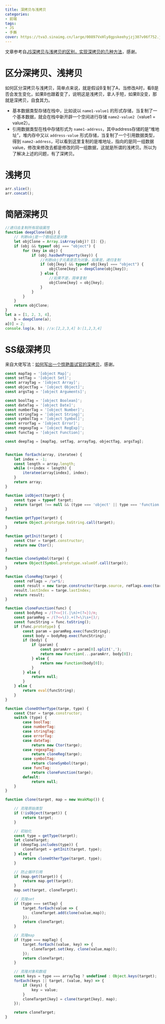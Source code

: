 ```yaml
---
title: 深拷贝与浅拷贝
categories:
- 前端
tags:
- JS
- 手撕
cover: https://tva3.sinaimg.cn/large/00897VxHly8gpskeehyjzj307v06f752.jpg
---
```

文章参考自[JS深拷贝与浅拷贝的区别，实现深拷贝的几种方法](https://www.cnblogs.com/echolun/p/7889848.html)，感谢。
# 区分深拷贝、浅拷贝
如何区分深拷贝与浅拷贝，简单点来说，就是假设B复制了A，当修改A时，看B是否会发生变化，如果B也跟着变了，说明这是浅拷贝，拿人手短，如果B没变，那就是深拷贝，自食其力。
- 基本数据类型存储在栈中，比如说以 `name1-value1` 的形式存储，当复制了一个基本数据，就会在栈中新开辟一个空间进行存储 `name2-value2`（value1 = value2）。
- 引用数据类型在栈中存储形式为 `name1-address`，其中address存储的是“堆地址”，堆内存中又以 `address-value` 形式存储，当复制了一个引用数据类型，得到 `name2-address`，可以看到这里复制的是堆地址，指向的是同一组数据value，修改来修改去都是修改的同一组数据，这就是所谓的浅拷贝。所以为了解决上述的问题，有了深拷贝。
# 浅拷贝
```js
arr.slice();
arr.concat();
```
# 简陋深拷贝
```js
//递归去复制所有层级属性
function deepClone(obj) {
	// 判断obj是一个数组还是对象
	let objClone = Array.isArray(obj)? []: {};
	if (obj && typeof obj === "object") {
		for (key in obj) {
			if (obj.hasOwnProperty(key)) {
				//判断obj子元素是否为对象，如果是，递归复制
				if (obj[key] && typeof obj[key] === "object") {
					objClone[key] = deepClone(obj[key]);
				} else {
					//如果不是，简单复制
					objClone[key] = obj[key];
				}
			}
		}
	}
	return objClone;
}
let a = [1, 2, 3, 4],
	b = deepClone(a);
a[0] = 2;
console.log(a, b); //a:[2,2,3,4] b:[1,2,3,4]
```
# SS级深拷贝
来自大佬写法：[如何写出一个惊艳面试官的深拷贝](http://www.conardli.top/blog/article/JS%E8%BF%9B%E9%98%B6/%E5%A6%82%E4%BD%95%E5%86%99%E5%87%BA%E4%B8%80%E4%B8%AA%E6%83%8A%E8%89%B3%E9%9D%A2%E8%AF%95%E5%AE%98%E7%9A%84%E6%B7%B1%E6%8B%B7%E8%B4%9D.html)，感谢。
```js
const mapTag = '[object Map]';
const setTag = '[object Set]';
const arrayTag = '[object Array]';
const objectTag = '[object Object]';
const argsTag = '[object Arguments]';

const boolTag = '[object Boolean]';
const dateTag = '[object Date]';
const numberTag = '[object Number]';
const stringTag = '[object String]';
const symbolTag = '[object Symbol]';
const errorTag = '[object Error]';
const regexpTag = '[object RegExp]';
const funcTag = '[object Function]';

const deepTag = [mapTag, setTag, arrayTag, objectTag, argsTag];


function forEach(array, iteratee) {
    let index = -1;
    const length = array.length;
    while (++index < length) {
        iteratee(array[index], index);
    }
    return array;
}

function isObject(target) {
    const type = typeof target;
    return target !== null && (type === 'object' || type === 'function');
}

function getType(target) {
    return Object.prototype.toString.call(target);
}

function getInit(target) {
    const Ctor = target.constructor;
    return new Ctor();
}

function cloneSymbol(targe) {
    return Object(Symbol.prototype.valueOf.call(targe));
}

function cloneReg(targe) {
    const reFlags = /\w*$/;
    const result = new targe.constructor(targe.source, reFlags.exec(targe));
    result.lastIndex = targe.lastIndex;
    return result;
}

function cloneFunction(func) {
    const bodyReg = /(?<={)(.|\n)+(?=})/m;
    const paramReg = /(?<=\().+(?=\)\s+{)/;
    const funcString = func.toString();
    if (func.prototype) {
        const param = paramReg.exec(funcString);
        const body = bodyReg.exec(funcString);
        if (body) {
            if (param) {
                const paramArr = param[0].split(',');
                return new Function(...paramArr, body[0]);
            } else {
                return new Function(body[0]);
            }
        } else {
            return null;
        }
    } else {
        return eval(funcString);
    }
}

function cloneOtherType(targe, type) {
    const Ctor = targe.constructor;
    switch (type) {
        case boolTag:
        case numberTag:
        case stringTag:
        case errorTag:
        case dateTag:
            return new Ctor(targe);
        case regexpTag:
            return cloneReg(targe);
        case symbolTag:
            return cloneSymbol(targe);
        case funcTag:
            return cloneFunction(targe);
        default:
            return null;
    }
}

function clone(target, map = new WeakMap()) {

    // 克隆原始类型
    if (!isObject(target)) {
        return target;
    }

    // 初始化
    const type = getType(target);
    let cloneTarget;
    if (deepTag.includes(type)) {
        cloneTarget = getInit(target, type);
    } else {
        return cloneOtherType(target, type);
    }

    // 防止循环引用
    if (map.get(target)) {
        return map.get(target);
    }
    map.set(target, cloneTarget);

    // 克隆set
    if (type === setTag) {
        target.forEach(value => {
            cloneTarget.add(clone(value,map));
        });
        return cloneTarget;
    }

    // 克隆map
    if (type === mapTag) {
        target.forEach((value, key) => {
            cloneTarget.set(key, clone(value,map));
        });
        return cloneTarget;
    }

    // 克隆对象和数组
    const keys = type === arrayTag ? undefined : Object.keys(target);
    forEach(keys || target, (value, key) => {
        if (keys) {
            key = value;
        }
        cloneTarget[key] = clone(target[key], map);
    });

    return cloneTarget;
}
```
